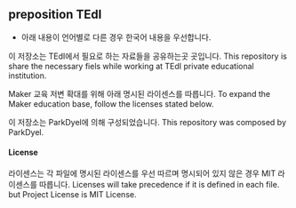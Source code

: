 ## preposition TEdI

 * 아래 내용이 언어별로 다른 경우 한국어 내용을 우선합니다.

 이 저장소는 TEdI에서 필요로 하는 자료들을 공유하는곳 곳입니다.
 This repository is share the necessary fiels while working at TEdI private educational institution.

 Maker 교육 저변 확대를 위해 아래 명시된 라이센스를 따릅니다.
 To expand the Maker education base, follow the licenses stated below.

 이 저장소는 ParkDyel에 의해 구성되었습니다. 
 This repository was composed by ParkDyel.


#### License

 라이센스는 각 파일에 명시된 라이센스를 우선 따르며 명시되어 있지 않은 경우 MIT 라이센스를 따릅니다.
 Licenses will take precedence if it is defined in each file.
 but Project License is MIT License.
